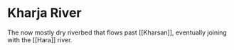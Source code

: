 # Kharja River

The now mostly dry riverbed that flows past [[Kharsan]], eventually joining with the [[Hara]] river. 

